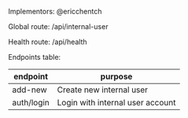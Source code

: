Implementors: @ericchentch

Global route: /api/internal-user

Health route: /api/health

Endpoints table:

| endpoint   | purpose                          |
| ---------- | -------------------------------- |
| add-new    | Create new internal user         |
| auth/login | Login with internal user account |
